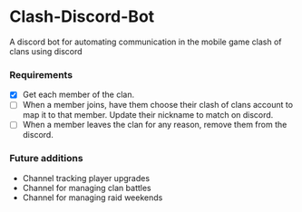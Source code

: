 # Clash-Discord-Bot

A discord bot for automating communication in the mobile game clash of clans using discord

### Requirements

- [x] Get each member of the clan.
- [ ] When a member joins, have them choose their clash of clans account to map it to that member. Update their nickname to match on discord.
- [ ] When a member leaves the clan for any reason, remove them from the discord.

### Future additions

- Channel tracking player upgrades
- Channel for managing clan battles
- Channel for managing raid weekends

